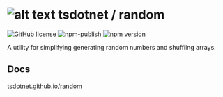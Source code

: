 # ![alt text](https://avatars1.githubusercontent.com/u/64487547?s=30&amp;v=5 "tsdotnet") tsdotnet / random

[![GitHub license](https://img.shields.io/badge/license-MIT-blue.svg?style=flat-square)](https://github.com/tsdotnet/random/blob/master/LICENSE)
![npm-publish](https://github.com/tsdotnet/random/workflows/npm-publish/badge.svg)
[![npm version](https://img.shields.io/npm/v/@tsdotnet/random.svg?style=flat-square)](https://www.npmjs.com/package/@tsdotnet/random)

A utility for simplifying generating random numbers and shuffling arrays.

## Docs

[tsdotnet.github.io/random](https://tsdotnet.github.io/random/)
